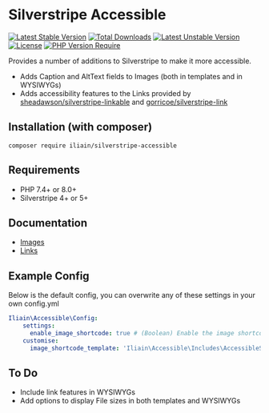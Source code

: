 # Silverstripe Accessible

[![Latest Stable Version](https://poser.pugx.org/iliain/silverstripe-accessible/v)](https://packagist.org/packages/iliain/silverstripe-accessible) 
[![Total Downloads](https://poser.pugx.org/iliain/silverstripe-accessible/downloads)](https://packagist.org/packages/iliain/silverstripe-accessible) 
[![Latest Unstable Version](https://poser.pugx.org/iliain/silverstripe-accessible/v/unstable)](https://packagist.org/packages/iliain/silverstripe-accessible) 
[![License](https://poser.pugx.org/iliain/silverstripe-accessible/license)](https://packagist.org/packages/iliain/silverstripe-accessible) 
[![PHP Version Require](https://poser.pugx.org/iliain/silverstripe-accessible/require/php)](https://packagist.org/packages/iliain/silverstripe-accessible)


Provides a number of additions to Silverstripe to make it more accessible.

* Adds Caption and AltText fields to Images (both in templates and in WYSIWYGs)
* Adds accessibility features to the Links provided by [sheadawson/silverstripe-linkable](https://github.com/sheadawson/silverstripe-linkable) and [gorricoe/silverstripe-link](https://github.com/gorriecoe/silverstripe-link)

## Installation (with composer)

	composer require iliain/silverstripe-accessible

## Requirements

* PHP 7.4+ or 8.0+
* Silverstripe 4+ or 5+

## Documentation

* [Images](docs/en/Images.md)
* [Links](docs/en/Links.md)

## Example Config

Below is the default config, you can overwrite any of these settings in your own config.yml

```YAML
Iliain\Accessible\Config:
    settings:
      enable_image_shortcode: true # (Boolean) Enable the image shortcode feature
    customise:
      image_shortcode_template: 'Iliain\Accessible\Includes\AccessibleShortcodeImage' # (String) Template to use for the image shortcode
```

## To Do

* Include link features in WYSIWYGs
* Add options to display File sizes in both templates and WYSIWYGs

